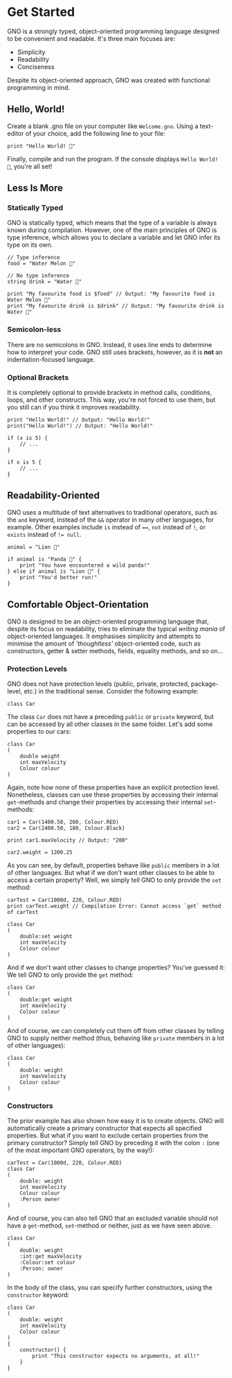 # Get Started

GNO is a strongly typed, object-oriented programming language designed to be convenient and readable. It's three main focuses are:

- Simplicity
- Readability
- Conciseness

Despite its object-oriented approach, GNO was created with functional programming in mind.

## Hello, World!

Create a blank .gno file on your computer like `Welcome.gno`. Using a text-editor of your choice,
add the following line to your file:

```gno
print "Hello World! 💜"
```

Finally, compile and run the program. If the console displays `Hello World! 💜`, you're all set!

## Less Is More

### Statically Typed

GNO is statically typed, which means that the type of a variable is always known during compilation.
However, one of the main principles of GNO is type inference, which allows you to declare a
variable and let GNO infer its type on its own.

```gno
// Type inference
food = "Water Melon 🍉"

// No type inference
string drink = "Water 🌊"

print "My favourite food is $food" // Output: "My favourite food is Water Melon 🍉"
print "My favourite drink is $drink" // Output: "My favourite drink is Water 🌊"
```

### Semicolon-less

There are no semicolons in GNO. Instead, it uses line ends to determine how to interpret your code.
GNO still uses brackets, however, as it is **not** an indentation-focused language.

### Optional Brackets

It is completely optional to provide brackets in method calls, conditions, loops, and other constructs. This way, you're not forced to use
them, but you still can if you think it improves readability.

```gno
print "Hello World!" // Output: "Hello World!"
print("Hello World!") // Output: "Hello World!"

if (x is 5) {
    // ...
}

if x is 5 {
    // ...
}
```

## Readability-Oriented

GNO uses a multitude of text alternatives to traditional operators, such as the `and` keyword,
instead of the `&&` operator in many other languages, for example. Other examples include `is`
instead of `==`, `not` instead of `!`, or `exists` instead of `!= null`.

```gno
animal = "Lion 🦁"

if animal is "Panda 🐼" {
    print "You have encountered a wild panda!"
} else if animal is "Lion 🦁" {
    print "You'd better run!"
}
```

## Comfortable Object-Orientation

GNO is designed to be an object-oriented programming language that, despite its focus on
readability, tries to eliminate the typical _writing mania_ of object-oriented languages. It
emphasises simplicity and attempts to minimise the amount of _'thoughtless'_ object-oriented code,
such as constructors, getter & setter methods, fields, equality methods, and so on...

### Protection Levels

GNO does not have protection levels (public, private, protected, package-level, etc.) in the
traditional sense. Consider the following example:

```gno
class Car
```

The class `Car` does not have a preceding `public` or `private` keyword, but can be accessed by all
other classes in the same folder. Let's add some properties to our cars:

```gno
class Car
(
    double weight
    int maxVelocity
    Colour colour
)
```

Again, note how none of these properties have an explicit protection level. Nonetheless, classes can
use these properties by accessing their internal `get`-methods and change their properties by
accessing their internal `set`-methods:

```gno
car1 = Car(1400.50, 200, Colour.RED)
car2 = Car(2400.50, 180, Colour.Black)

print car1.maxVelocity // Output: "200"

car2.weight = 1200.25
```

As you can see, by default, properties behave like `public` members in a lot of other languages. But
what if we don't want other classes to be able to access a certain property? Well, we simply tell
GNO to only provide the `set` method:

```gno
carTest = Car(1000d, 220, Colour.RED)
print carTest.weight // Compilation Error: Cannot access `get` method of carTest

class Car
(
    double:set weight
    int maxVelocity
    Colour colour
)
```

And if we don't want other classes to change properties? You've guessed it: We tell GNO to only provide
the `get` method:

```gno
class Car
(
    double:get weight
    int maxVelocity
    Colour colour
)
```

And of course, we can completely cut them off from other classes by telling GNO to supply neither
method (thus, behaving like `private` members in a lot of other languages):

```gno
class Car
(
    double: weight
    int maxVelocity
    Colour colour
)
```

### Constructors

The prior example has also shown how easy it is to create objects. GNO will automatically create a
primary constructor that expects all specified properties. But what if you want to exclude certain
properties from the primary constructor? Simply tell GNO by preceding it with the colon `:` (one of
the most important GNO operators, by the way!):

```gno
carTest = Car(1000d, 220, Colour.RED)
class Car
(
    double: weight
    int maxVelocity
    Colour colour
    :Person owner
)
```

And of course, you can also tell GNO that an excluded variable should not have a `get`-method,
`set`-method or neither, just as we have seen above.

```gno
class Car
(
    double: weight
    :int:get maxVelocity
    :Colour:set colour
    :Person: owner
)
```

In the body of the class, you can specify further constructors, using the `constructor` keyword:

```gno
class Car
(
    double: weight
    int maxVelocity
    Colour colour
)
{
    constructor() {
        print "This constructor expects no arguments, at all!"
    }
}
```
